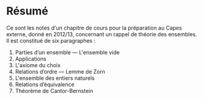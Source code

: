 # Résumé

Ce sont les notes d'un chapitre de cours pour la préparation au Capes externe,
donné en 2012/13, concernant un rappel de théorie des ensembles. Il est
constitué de six paragraphes :

1. Parties d’un ensemble — L'ensemble vide
2. Applications
3. L'axiome du choix
4. Relations d’ordre — Lemme de Zorn
5. L'ensemble des entiers naturels
6. Relations d’équivalence
7. Théorème de Cantor-Bernstein
